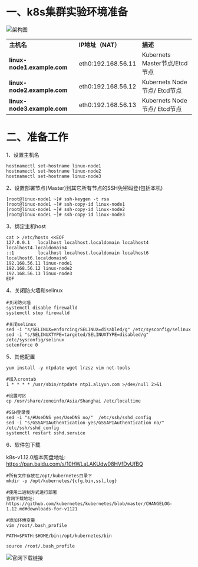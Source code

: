 # 一、k8s集群实验环境准备

  ![架构图](https://github.com/Lancger/opsfull/blob/master/images/K8S.png)

<table border="0">
    <tr>
        <td><strong>主机名</strong></td>
        <td><strong>IP地址（NAT）</strong></td>
        <td><strong>描述</strong></td>
    </tr>
     <tr>
        <td><strong>linux-node1.example.com</strong></td>
        <td>eth0:192.168.56.11</td>
        <td>Kubernets Master节点/Etcd节点</td>
    </tr>
    <tr>
        <td><strong>linux-node2.example.com</strong></td>
        <td>eth0:192.168.56.12</td>
        <td>Kubernets Node节点/ Etcd节点</td>
    </tr>
    <tr>
        <td><strong>linux-node3.example.com</strong></td>
        <td>eth0:192.168.56.13</td>
        <td>Kubernets Node节点/ Etcd节点</td>
    </tr>
</table>

# 二、准备工作
  
1、设置主机名
```
hostnamectl set-hostname linux-node1
hostnamectl set-hostname linux-node2
hostnamectl set-hostname linux-node3
```
2、设置部署节点(Master)到其它所有节点的SSH免密码登(包括本机)
```
[root@linux-node1 ~]# ssh-keygen -t rsa
[root@linux-node1 ~]# ssh-copy-id linux-node1
[root@linux-node1 ~]# ssh-copy-id linux-node2
[root@linux-node1 ~]# ssh-copy-id linux-node3
```
3、绑定主机host
```
cat > /etc/hosts <<EOF
127.0.0.1   localhost localhost.localdomain localhost4 localhost4.localdomain4
::1         localhost localhost.localdomain localhost6 localhost6.localdomain6
192.168.56.11 linux-node1
192.168.56.12 linux-node2
192.168.56.13 linux-node3
EOF
```

4、关闭防火墙和selinux
```
#关闭防火墙
systemctl disable firewalld
systemctl stop firewalld

#关闭selinux
sed -i "s/SELINUX=enforcing/SELINUX=disabled/g" /etc/sysconfig/selinux
sed -i "s/SELINUXTYPE=targeted/SELINUXTYPE=disabled/g" /etc/sysconfig/selinux
setenforce 0
```

5、其他配置
```
yum install -y ntpdate wget lrzsz vim net-tools

#加入crontab
1 * * * * /usr/sbin/ntpdate ntp1.aliyun.com >/dev/null 2>&1

#设置时区
cp /usr/share/zoneinfo/Asia/Shanghai /etc/localtime

#SSH登录慢
sed -i "s/#UseDNS yes/UseDNS no/"  /etc/ssh/sshd_config
sed -i "s/GSSAPIAuthentication yes/GSSAPIAuthentication no/"  /etc/ssh/sshd_config
systemctl restart sshd.service
```

6、软件包下载

k8s-v1.12.0版本网盘地址: https://pan.baidu.com/s/10HWLaLAKUdw08HVfDvUfBQ

```
#所有文件存放在/opt/kubernetes目录下
mkdir -p /opt/kubernetes/{cfg,bin,ssl,log}

#使用二进制方式进行部署
官网下载地址: https://github.com/kubernetes/kubernetes/blob/master/CHANGELOG-1.12.md#downloads-for-v1121

#添加环境变量
vim /root/.bash_profile

PATH=$PATH:$HOME/bin:/opt/kubernetes/bin

source /root/.bash_profile
```
![官网下载链接](https://github.com/Lancger/opsfull/blob/master/images/k8s-soft.jpg)
